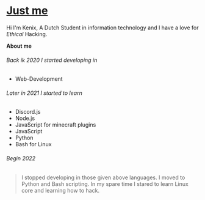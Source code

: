 # <a href="https://github.com/IamKenii">Just me</a>

Hi I'm Kenix, A Dutch Student in information technology and I have a love for *Ethical* Hacking.

**About me**

###### Back ik 2020 I started developing in 
  - Web-Development
  
###### Later in 2021 I started to learn 
  - Discord.js
  - Node.js
  - JavaScript for minecraft plugins
  - JavaScript
  - Python
  - Bash for Linux
  
###### Begin 2022 

> I stopped developing in those given above languages. 
> I moved to Python and Bash scripting. In my spare time I stared to learn Linux core and learning how to hack.

  



